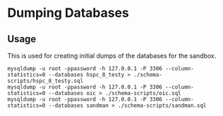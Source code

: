 # Dumping Databases

## Usage
This is used for creating initial dumps of the databases for the sandbox.

```shell
mysqldump -u root -ppassword -h 127.0.0.1 -P 3306 --column-statistics=0 --databases hspc_8_testy > ./schema-scripts/hspc_8_testy.sql
mysqldump -u root -ppassword -h 127.0.0.1 -P 3306 --column-statistics=0 --databases oic > ./schema-scripts/oic.sql
mysqldump -u root -ppassword -h 127.0.0.1 -P 3306 --column-statistics=0 --databases sandman > ./schema-scripts/sandman.sql
```
